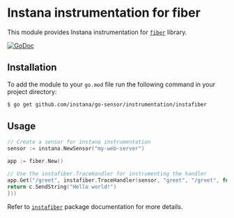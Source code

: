 Instana instrumentation for fiber
=============================================

This module provides Instana instrumentation for [`fiber`](https://github.com/gofiber/fiber) library.

[![GoDoc](https://img.shields.io/static/v1?label=godoc&message=reference&color=blue)][godoc]


Installation
------------

To add the module to your `go.mod` file run the following command in your project directory:

```bash
$ go get github.com/instana/go-sensor/instrumentation/instafiber
```

Usage
-----

```go
// Create a sensor for instana instrumentation
sensor := instana.NewSensor("my-web-server")

app := fiber.New()

// Use the instafiber.TraceHandler for instrumenting the handler
app.Get("/greet", instafiber.TraceHandler(sensor, "greet", "/greet", func(c *fiber.Ctx) error {
return c.SendString("Hello world!")
}))
```

Refer to [`instafiber`](https://pkg.go.dev/github.com/instana/go-sensor/instrumentation/instafiber) package documentation for more details.

[godoc]: https://pkg.go.dev/github.com/instana/go-sensor/instrumentation/instafiber
